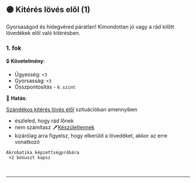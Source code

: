 ## 🟣 Kitérés lövés elől (1)

Gyorsaságod és hidegvéred páratlan! Kimondottan jó vagy a rád kilőtt lövedékek elől való kitérésben.

### 1. fok

🔒 **Követelmény**:
- Ügyesség: `+3`
- Gyorsasság: `+3`
- Összpontosítás - `6.szint`

🌟 **Hatás**:

[Szándékos kitérés lövés elől](../075_tavharc_taktikak.md#szándékos-kitérés-lövés-elől) szituációban amennyiben
- észleled, hogy rád lőnek
- nem számítasz 🗡️[Készületlennek](../065_01_harci_helyzetek.md#készületlenség)
- kizárólag arra figyelsz, hogy elkerüld a lövedéket, akkor az erre vonatkozó

```
Akrobatika képzettségpróbára
 +2 bónuszt kapsz
```

<br />

---
